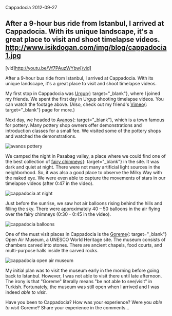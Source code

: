 Cappadocia
2012-09-27

After a 9-hour bus ride from Istanbul, I arrived at Cappadocia. With its unique landscape, it's a great place to visit and shoot timelapse videos. 
http://www.isikdogan.com/img/blog/cappadocia1.jpg
---
[vid]http://youtu.be/Vf7PAuzWYbw[/vid]

After a 9-hour bus ride from Istanbul, I arrived at Cappadocia. With its unique landscape, it's a great place to visit and shoot timelapse videos. 

My first stop in Cappadocia was [Urgup](http://en.wikipedia.org/wiki/%C3%9Crg%C3%BCp){: target="_blank"}, where I joined my friends. We spent the first day in Urgup shooting timelapse videos. You can watch the footage above. (Also, check out my friend's [Vimeo](https://vimeo.com/absancakli){: target="_blank"} page for more.)

Next day, we headed to [Avanos](http://en.wikipedia.org/wiki/Avanos){: target="_blank"}, which is a town famous for pottery. Many pottery shop owners offer demonstrations and introduction classes for a small fee. We visited some of the pottery shops and watched the demonstrations.

![avanos pottery](../img/blog/cappadocia4.jpg)

We camped the night in Pasabag valley, a place where we could find one of the best collection of [fairy chimneys](http://en.wikipedia.org/wiki/Hoodoo_%28geology%29){: target="_blank"} in the site. It was dark and quiet at night. There were not many artificial light sources in the neighborhood. So, it was also a good place to observe the Milky Way with the naked eye. We were even able to capture the movements of stars in our timelapse videos (after 0:47 in the video).

![cappadocia at night](../img/blog/cappadocia2.jpg)

Just before the sunrise, we saw hot air balloons rising behind the hills and filling the sky. There were approximately 40 – 50 balloons in the air flying over the fairy chimneys (0:30 - 0:45 in the video). 

![cappadocia balloons](../img/blog/cappadocia1.jpg)

One of the must visit places in Cappadocia is the [Goreme](http://en.wikipedia.org/wiki/G%C3%B6reme){: target="_blank"} Open Air Museum, a UNESCO World Heritage site. The museum consists of chambers carved into stones. There are ancient chapels, food courts, and multi-purpose halls inside the carved rocks.

![cappadocia open air museum](../img/blog/cappadocia3.jpg)

My initial plan was to visit the museum early in the morning before going back to Istanbul. However, I was not able to visit there until late afternoon. The irony is that "Goreme" literally means "be not able to see/visit" in Turkish. Fortunately, the museum was still open when I arrived and I was indeed *able to visit*.

Have you been to Cappadocia? How was your experience? Were you *able to visit* Goreme? Share your experience in the comments...